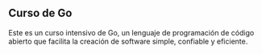 ## Curso de Go
Este es un curso intensivo de Go, un lenguaje de programación de código abierto que facilita la creación de software simple, confiable y eficiente.
